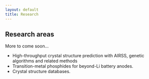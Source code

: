 ```yaml
---
layout: default 
title: Research
---
```


## Research areas

More to come soon...

- High-throughput crystal structure prediction with AIRSS, genetic algorithms and related methods
- Transition-metal phosphides for beyond-Li battery anodes.
- Crystal structure databases.
